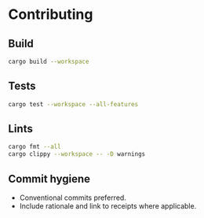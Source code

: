# Contributing

## Build
```bash
cargo build --workspace
```

## Tests
```bash
cargo test --workspace --all-features
```

## Lints
```bash
cargo fmt --all
cargo clippy --workspace -- -D warnings
```

## Commit hygiene
- Conventional commits preferred.
- Include rationale and link to receipts where applicable.
